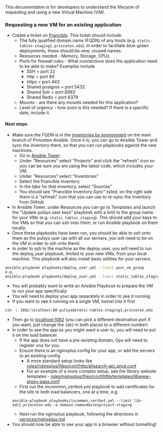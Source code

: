 This documentation is for developers to understand the lifecycle of requesting and using a new Virtual Machine (VM).

### Requesting a new VM for an existing application
- Create a ticket on [Prancible](https://github.com/pulibrary/princeton_ansible). This ticket should include:
  - The fully qualified domain name (FQDN) of any hosts (e.g. `static-tables-staging1.princeton.edu`). In order to facilitate blue-green deployments, these should be new, unused names.
  - Resources needed - Memory, Storage, CPUs
  - Ports for firewall rules - What connections does the application need to be able to make? Examples include
    - SSH = port 22
    - http = port 80 
    - https = port 443
    - Shared postgres = port 5432
    - Shared Solr = port 8983
    - Shared Redis = port 6379
  - Mounts - are there any mounts needed for this application?
  - Level of urgency - how soon is this needed? If there is a specific date, include it.

#### Next steps
- Make sure the FQDN is in the [inventories by environment](https://github.com/pulibrary/princeton_ansible/tree/main/inventory/by_environment) on the main branch of Princeton Ansible. Once it is, you can go to Ansible Tower and sync the inventory there, so that you can run playbooks against the new machines.
  - Go to [Ansible Tower](https://ansible-tower.princeton.edu/)
  - Under "Resources" select "Projects" and click the "refresh" icon so you can be sure you are using the latest code, which includes your VM.
  - Under "Resources" select "Inventories"
  - Select the Prancible Inventory
  - In the tabs for that inventory, select "Sources"
  - You should see "Prancible Inventory Sync" listed, on the right side there is a "refresh" icon that you can use to re-sync the inventory from GitHub
- In Ansible Tower, under Resources you can go to Templates and launch the "Update pulsys user keys" playbook with a limit to the group name for your VMs (e.g. `static_tables_staging`). This should add your keys to the VMs so that you can ssh onto them, or run Ansible playbook on them locally.
- Once these playbooks have been run, you should be able to ssh onto them as the pulsys user (as with all our servers, you will need to be on the VM in order to ssh onto them)
- In order to ssh to the machine as the deploy user, you will need to run the deploy_user playbook, limited to your new VMs, from your local machine. This playbook will also install basic utilities for your servers.
```bash
ansible-playbook playbooks/deploy_user.yml --limit your_vm_group
e.g.
ansible-playbook playbooks/deploy_user.yml --limit static_tables_staging
```
- You will probably want to write an Ansible Playbook to prepare the VM to run your app specifically
- You will need to deploy your app separately in order to see it running
- If you want to see it running on a single VM, tunnel into it first
```bash
ssh -L 1082:localhost:80 pulsys@static-tables-staging1.princeton.edu
```
- Then go to [localhost:1082](http://localhost:1082/) (you can pick a different destination port if you want, just change the `1082` in both places to a different number)
- In order to see the app as you might want a user to, you will need to put it on the load balancer.
  - If the app does not have a pre-existing domain, Ops will need to register one for you.
  - Ensure there is an nginxplus config for your app, or add the servers to an existing config 
    - A more standard setup looks like [roles/nginxplus/files/conf/http/allsearch-api_prod.conf](https://github.com/pulibrary/princeton_ansible/blob/main/roles/nginxplus/files/conf/http/allsearch-api_prod.conf)
    - For an example of a more complex setup, see the library website templates - [roles/nginxplus/files/conf/http/templates/libwww-proxy-pass.conf](https://github.com/pulibrary/princeton_ansible/blob/main/roles/nginxplus/files/conf/http/templates/libwww-proxy-pass.conf)
  - First run the incommon_certbot.yml playbook to add certificates for the site to both load balancers, one at a time, e.g.
  ```
  ansible-playbook playbooks/incommon_certbot.yml --limit lib-adc1.princeton.edu -e domain_name=daviesproject-staging
  ```
  - Next run the nginxplus playbook, following the directions in [services/nginxplus.md](https://github.com/pulibrary/pul-it-handbook/blob/main/services/nginxplus.md)
- You should now be able to see your app in a browser without tunnelling! 
